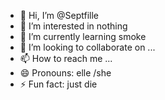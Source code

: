 - 👋 Hi, I’m @Septfille
- 👀 I’m interested in nothing 
- 🌱 I’m currently learning smoke 
- 💞️ I’m looking to collaborate on ...
- 📫 How to reach me ...
- 😄 Pronouns: elle /she 
- ⚡ Fun fact: just die 

<!---
Septfille/Septfille is a ✨ special ✨ repository because its `README.md` (this file) appears on your GitHub profile.
You can click the Preview link to take a look at your changes.
--->
